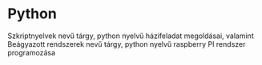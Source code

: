 # Python

Szkriptnyelvek nevű tárgy, python nyelvű házifeladat megoldásai, valamint Beágyazott rendszerek nevű tárgy, python nyelvű raspberry PI rendszer programozása
